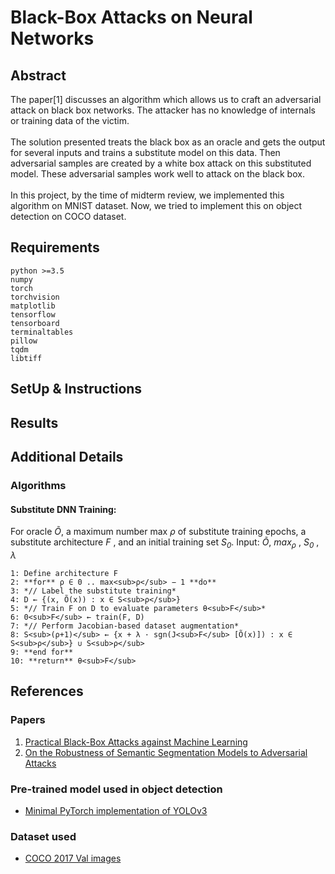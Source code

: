 # Black-Box Attacks on Neural Networks

## Abstract
The paper[1] discusses an algorithm which allows us to craft an adversarial attack on black box networks. The attacker has no knowledge of internals or training data of the victim.
<br><br>
The solution presented treats the black box as an oracle and gets the output for several inputs and trains a substitute model on this data. Then adversarial samples are created by a white box attack on this substituted model. These adversarial samples work well to attack on the black box.
<br><br>
In this project, by the time of midterm review, we implemented this algorithm on MNIST dataset. Now, we tried to implement this on object detection on COCO dataset.

## Requirements
```
python >=3.5
numpy
torch
torchvision
matplotlib
tensorflow
tensorboard
terminaltables
pillow
tqdm
libtiff
```

## SetUp & Instructions


## Results


## Additional Details
### Algorithms
#### Substitute DNN Training: 
For oracle *Õ*, a maximum number max *ρ* of substitute training epochs, a substitute architecture *F* , and an initial training set *S<sub>0</sub>*.
Input: *Õ*, *max<sub>ρ</sub>* , *S<sub>0</sub>* , *λ*

    1: Define architecture F
    2: **for** ρ ∈ 0 .. max<sub>ρ</sub> − 1 **do**
    3: *// Label the substitute training*
    4: D ← {(x, Õ(x)) : x ∈ S<sub>ρ</sub>}
    5: *// Train F on D to evaluate parameters θ<sub>F</sub>*
    6: 0<sub>F</sub> ← train(F, D)
    7: *// Perform Jacobian-based dataset augmentation*
    8: S<sub>(ρ+1)</sub> ← {x + λ · sgn(J<sub>F</sub> [Õ(x)]) : x ∈ S<sub>ρ</sub>} ∪ S<sub>ρ</sub>
    9: **end for**
    10: **return** θ<sub>F</sub>


## References
### Papers
1. [Practical Black-Box Attacks against Machine Learning](https://arxiv.org/pdf/1602.02697.pdf)
2. [On the Robustness of Semantic Segmentation Models to Adversarial Attacks](https://arxiv.org/pdf/1711.09856.pdf)

### Pre-trained model used in object detection
* [Minimal PyTorch implementation of YOLOv3](https://github.com/eriklindernoren/PyTorch-YOLOv3)

### Dataset used
* [COCO 2017 Val images](http://images.cocodataset.org/zips/val2017.zip)
